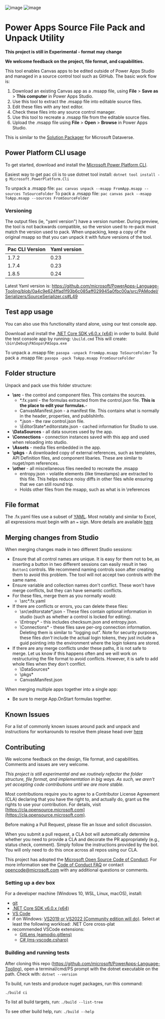 ![image](https://img.shields.io/github/actions/workflow/status/microsoft/PowerApps-Language-Tooling/CI.yml?branch=master)  ![image](https://img.shields.io/nuget/vpre/Microsoft.PowerPlatform.Formulas.Tools)

# Power Apps Source File Pack and Unpack Utility

**This project is still in Experimental - format may change**

**We welcome feedback on the project, file format, and capabilities.**

This tool enables Canvas apps to be edited outside of Power Apps Studio and managed in a source control tool such as GitHub.  The basic work flow is:
1. Download an existing Canvas app as a .msapp file, using **File** > **Save as** > **This computer** in Power Apps Studio.
1. Use this tool to extract the .msapp file into editable source files.
1. Edit these files with any text editor.
1. Check these files into any source control manager.
1. Use this tool to recreate a .msapp file from the editable source files.
1. Upload the .msapp file using **File** > **Open** > **Browse** in Power Apps Studio.

This is similar to the [Solution Packager](https://docs.microsoft.com/en-us/power-platform/alm/solution-packager-tool) for Microsoft Dataverse.

## Power Platform CLI usage

To get started, download and install the [Microsoft Power Platform CLI](https://docs.microsoft.com/en-us/powerapps/developer/data-platform/powerapps-cli).

Easiest way to get pac cli is to use dotnet tool install: `dotnet tool install -g Microsoft.PowerPlatform.Cli`

To unpack a .msapp file: `pac canvas unpack --msapp FromApp.msapp --sources ToSourceFolder`
To pack a .msapp file: `pac canvas pack --msapp ToApp.msapp --sources FromSourceFolder`

### Versioning

The output files (ie, "yaml version") have a version number. During preview, the tool is not backwards compatible, so the version used to re-pack must match the version used to pack.  When unpacking, keep a copy of the original msapp so that you can unpack it with future versions of the tool.

| Pac CLI Version | Yaml version |
| --- | --- |
| 1.7.2 | 0.23 |
| 1.7.4 | 0.23 |
| 1.8.5 | 0.24 |

Latest Yaml version is: https://github.com/microsoft/PowerApps-Language-Tooling/blob/0a4c9e624ffad1f93b6c085aff029945a0fbc00a/src/PAModel/Serializers/SourceSerializer.cs#L49



## Test app usage

You can also use this functionality stand alone, using our test console app.

Download and install the [.NET Core SDK v6.0.x (x64)](https://dotnet.microsoft.com/en-us/download/dotnet/6.0) in order to build.
Build the test console app by running: `\build.cmd`
This will create: `\bin\Debug\PASopa\PASopa.exe`

To unpack a .msapp file: `pasopa -unpack FromApp.msapp ToSourceFolder`
To pack a .msapp file: `pasopa -pack ToApp.msapp FromSourceFolder`

## Folder structure
Unpack and pack use this folder structure:

- **\src** - the control and component files. This contains the sources.
   - \*.fx.yaml - the formulas extracted from the control.json file.  **This is the place to edit your formulas.**-
   - CanvasManifest.json - a manifest file. This contains what is normally in the header, properties, and publishInfo.
   - \*.json - the raw control.json file.
   - \EditorState\*.editorstate.json - cached information for Studio to use.
- **\DataSources** - all data sources used by the app.
- **\Connections** - connection instances saved with this app and used when reloading into studio.
- **\Assets** - media files embedded in the app.
- **\pkgs** - A downloaded copy of external references, such as templates, API Definition files, and component libaries. These are similar to nuget/npm references.
- **\other** - all miscellaneous files needed to recreate the .msapp
   - entropy.json - volatile elements (like timestamps) are extracted to this file. This helps reduce noisy diffs in other files while ensuring that we can still round trip.
   - Holds other files from the msapp, such as what is in \references

## File format
The .fx.yaml files use a subset of [YAML](https://yaml.org/spec/1.2/spec.html).  Most notably and similar to Excel, all expressions must begin with an `=` sign.  More details are available [here](/docs/YAMLFileFormat.md)

## Merging changes from Studio
When merging changes made in two different Studio sessions:
- Ensure that all control names are unique.  It is easy for them not to be, as inserting a button in two different sessions can easily result in two `Button1` controls.  We recommend naming controls soon after creating them to avoid this problem.  The tool will not accept two controls with the same name.
- Ensure  variable and collection names don't conflict. These won't have merge conflicts, but they can have semantic conflicts.
- For these files, merge them as you normally would:
	- \src\*.fx.yaml
- If there are conflicts or errors, you can delete these files:
	- \src\editorstate\*.json  - These files contain optional information in studio (such as whether a control is locked for editing).
	- \Entropy\*  - this includes checksum.json and entropy.json.
	- \Connections\* - these files save per-org connection information. Deleting them is similar to "logging out".  Note for security purposes, these files  *don't* include the actual login tokens, they just include a guid pointing into the environment where the login tokens are stored.
- If there are any merge conflicts under these paths, it is not safe to merge.   Let us know if this happens often and we will work on restructuring the file format to avoid conflicts.   However, it is safe to add whole files when they don't conflict.
	- \DataSources\*
	- \pkgs\*
	- CanvasManifest.json

When merging multiple apps together into a single app:
- Be sure to merge App.OnStart formulas together.

## Known Issues
For a list of commonly known issues around pack and unpack and instructions for workarounds to resolve them please head over [here](/docs/KnownIssues.md)

## Contributing

We welcome feedback on the design, file format, and capabilities. Comments and issues are very welcome.

*This project is still experimental and we routinely refactor the folder structure, file format, and implementation in big ways.  As such, we aren't yet accepting code contributions until we are more stable.*

Most contributions require you to agree to a Contributor License Agreement (CLA) declaring that you have the right to, and actually do, grant us the rights to use your contribution. For details, visit [https://cla.opensource.microsoft.com](https://cla.opensource.microsoft.com).

Before making a Pull Request, please file an Issue and solicit discussion.

When you submit a pull request, a CLA bot will automatically determine whether you need to provide
a CLA and decorate the PR appropriately (e.g., status check, comment). Simply follow the instructions
provided by the bot. You will only need to do this once across all repos using our CLA.

This project has adopted the [Microsoft Open Source Code of Conduct](https://opensource.microsoft.com/codeofconduct/).
For more information see the [Code of Conduct FAQ](https://opensource.microsoft.com/codeofconduct/faq/) or
contact [opencode@microsoft.com](mailto:opencode@microsoft.com) with any additional questions or comments.

### Setting up a dev box

For a developer machine (Windows 10, WSL, Linux, macOS), install:

- [git](https://git-scm.com/downloads)
- [.NET Core SDK v6.0.x (x64)](https://dotnet.microsoft.com/en-us/download/dotnet/6.0)
- [VS Code](https://code.visualstudio.com/Download)
- if on Windows: [VS2019 or VS2022 (Community edition will do)](https://visualstudio.microsoft.com/downloads/).  Select at least the following workload: .NET Core cross-plat
- recommended VSCode extensions:
  - [GitLens (eamodio.gitlens)](https://github.com/eamodio/vscode-gitlens)
  - [C# (ms-vscode.csharp)](https://github.com/OmniSharp/omnisharp-vscode)

### Building and running tests

After cloning this repo (https://github.com/microsoft/PowerApps-Language-Tooling), open a terminal/cmd/PS prompt with the dotnet executable on the path. Check with: ```dotnet --version ```

To build, run tests and produce nuget packages, run this command:

```bash
./build ci
```

To list all build targets, run: ```./build --list-tree```

To see other build help, run: ```./build --help```
